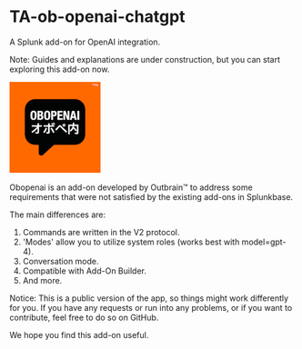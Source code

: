 # TA-ob-openai-chatgpt
A Splunk add-on for OpenAI integration.

Note: Guides and explanations are under construction, but you can start exploring this add-on now.

![logo2.png](static/logo2.png)

Obopenai is an add-on developed by Outbrain™️ to address some requirements that were not satisfied by the existing add-ons in Splunkbase.

The main differences are:
1. Commands are written in the V2 protocol.
2. 'Modes' allow you to utilize system roles (works best with model=gpt-4).
3. Conversation mode.
4. Compatible with Add-On Builder.
5. And more.

Notice: This is a public version of the app, so things might work differently for you. If you have any requests or run into any problems, or if you want to contribute, feel free to do so on GitHub.

We hope you find this add-on useful.
